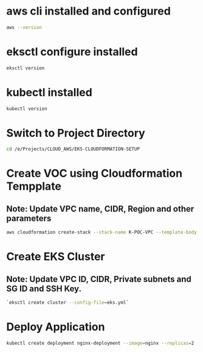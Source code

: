 
# aws cli installed and configured
```bash
aws --version
```
# eksctl configure installed
```bash
eksctl version
```


# kubectl installed
```bash
kubectl version
```

# Switch to Project Directory
```bash
cd /e/Projects/CLOUD_AWS/EKS-CLOUDFORMATION-SETUP
```

# Create VOC using Cloudformation Tempplate
## Note: Update VPC name, CIDR, Region and other parameters 
```bash
aws cloudformation create-stack --stack-name K-POC-VPC --template-body file://vpc-setup.yml --capabilities CAPABILITY_NAMED_IAM 
```

# Create EKS Cluster
## Note: Update VPC ID, CIDR, Private subnets and SG ID and SSH Key.
```bash
`eksctl create cluster --config-file=eks.yml`
```

# Deploy Application
```bash
kubectl create deployment nginx-deployment --image=nginx --replicas=2
```



